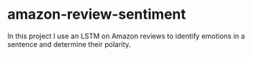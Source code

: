 # amazon-review-sentiment
In this project I use an LSTM on Amazon reviews to identify emotions in a sentence and determine their polarity.
